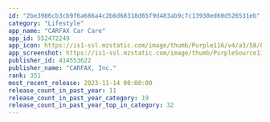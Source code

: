 ```yaml
---
id: "2be3986cb3cb9f6a686a4c2b6d68318d65f9d483ab9c7c13930ed60d526531eb"
category: "Lifestyle"
app_name: "CARFAX Car Care"
app_id: 552472249
app_icon: https://is1-ssl.mzstatic.com/image/thumb/Purple116/v4/a3/58/89/a358890f-65f8-09c9-5ee3-7168487aba0c/AppIcon-0-0-1x_U007emarketing-0-7-0-85-220.png/1024x1024bb.png
app_screenshot: https://is1-ssl.mzstatic.com/image/thumb/PurpleSource116/v4/59/98/bf/5998bfd6-2a2e-e0c7-ad5d-51f3b319c8e0/f11eac75-43b5-4c7e-a65b-756fdc0a75f0_1.jpg/1242x2688bb.png
publisher_id: 414553622
publisher_name: "CARFAX, Inc."
rank: 351
most_recent_release: 2023-11-14 00:00:00
release_count_in_past_year: 11
release_count_in_past_year_category: 19
release_count_in_past_year_top_in_category: 32
---
```

